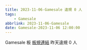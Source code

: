 ```yaml
---
title: 2023-11-06-Gamesale 違規 0 人
tags:
    - Gamesale
abbrlink: 2023-11-06-Gamesale
date: Gamesale-2023-11-06 12:00:00
---
```

Gamesale 板 [板規連結](https://www.ptt.cc/bbs/Gossiping/M.1637425085.A.07D.html)
昨天違規 0 人
